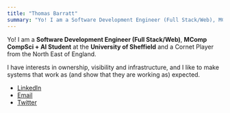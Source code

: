 ```yaml
---
title: "Thomas Barratt"
summary: "Yo! I am a Software Development Engineer (Full Stack/Web), MComp CompSci + AI Student at the University of Sheffield and a Cornet Player from the North East of England."
---
```


Yo! I am a **Software Development Engineer (Full Stack/Web)**, **MComp CompSci + AI Student** at the **University of Sheffield** and a Cornet Player from the North East of England.

I have interests in ownership, visibility and infrastructure, and I like to make systems that work as (and show that they are working as) expected.

<!-- Hit me up and we can talk about music, TV, or serious business and programming shenanigans. -->
 - [LinkedIn](https://linkedin.com/in/thomas1151)
 - [Email](mail:thomas@thomasbarratt.co.uk)
 - [Twitter](https://twitter.com/thomas_1151)

